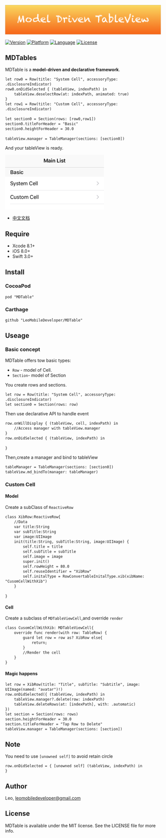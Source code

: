 <p align="center">

<img src="./Logo/Logo.png"/>

</p>


 [![Version](https://img.shields.io/cocoapods/v/MDTable.svg?style=flat)](http://cocoapods.org/pods/MDTable)  [![Platform](http://img.shields.io/badge/platform-ios-blue.svg?style=flat
)](https://developer.apple.com/iphone/index.action)
 [![Language](https://img.shields.io/badge/language-swift%203.0-brightgreen.svg?style=flat
)](https://developer.apple.com/swift)
 [![License](http://img.shields.io/badge/license-MIT-lightgrey.svg?style=flat
)](http://mit-license.org)

## MDTables

MDTable is a **model-driven and declarative framework**. 

```
let row0 = Row(title: "System Cell", accessoryType: .disclosureIndicator)
row0.onDidSelected { (tableView, indexPath) in
    tableView.deselectRow(at: indexPath, animated: true)
}
let row1 = Row(title: "Custom Cell", accessoryType: .disclosureIndicator)
    
let section0 = Section(rows: [row0,row1])
section0.titleForHeader = "Basic"
section0.heightForHeader = 30.0
    
tableView.manager = TableManager(sections: [section0])
```

And your tableView is ready.

<img src="./Screenshot/MainList.png" width="320">

- [中文文档](https://github.com/LeoMobileDeveloper/MDTable/blob/master/Documents/Chinese%20Document.md)

## Require

- Xcode 8.1+
- iOS 8.0+ 
- Swift 3.0+

## Install

### CocoaPod

```
pod "MDTable"
```

### Carthage

```
github "LeoMobileDeveloper/MDTable"
```

## Useage

### Basic concept

MDTable offers tow basic types:

- `Row` - model of Cell.
- `Section`- model of Section


You create rows and sections.

```
let row = Row(title: "System Cell", accessoryType: .disclosureIndicator)
let section0 = Section(rows: row)
```

Then use declarative API to handle event

```
row.onWillDisplay { (tableView, cell, indexPath) in
    //Access manager with tableView.manager
}
row.onDidSelected { (tableView, indexPath) in
    
}
```
Then,create a manager and bind to tableView

```
tableManager = TableManager(sections: [section0])
tableView.md_bindTo(manager: tableManager)
```

### Custom Cell

#### Model

Create a subClass of `ReactiveRow`

```
class XibRow:ReactiveRow{
    //Data
    var title:String
    var subTitle:String
    var image:UIImage
    init(title:String, subTitle:String, image:UIImage) {
        self.title = title
        self.subTitle = subTitle
        self.image = image
        super.init()
        self.rowHeight = 80.0
        self.reuseIdentifier = "XibRow"
        self.initalType = RowConvertableInitalType.xib(xibName: "CusomCellWithXib")
    }

}
```

#### Cell

Create a subclass of `MDTableViewCell`,and override `render`

```
class CusomCellWithXib: MDTableViewCell{    
    override func render(with row: TableRow) {
        guard let row = row as? XibRow else{
            return;
        }
        //Render the cell 
    }
}
```

#### Magic happens

```
let row = XibRow(title: "Title", subTitle: "Subtitle", image: UIImage(named: "avatar")!)
row.onDidSelected({ (tableView, indexPath) in
    tableView.manager?.delete(row: indexPath)
    tableView.deleteRows(at: [indexPath], with: .automatic)
})
let section = Section(rows: rows)
section.heightForHeader = 30.0
section.titleForHeader = "Tap Row to Delete"
tableView.manager = TableManager(sections: [section])
```

## Note

You need to use `[unowned self]` to avoid retain circle

```
row.onDidSelected = { [unowned self] (tableView, indexPath) in
}
```

## Author

Leo, leomobiledeveloper@gmail.com

## License

MDTable is available under the MIT license. See the LICENSE file for more info.
